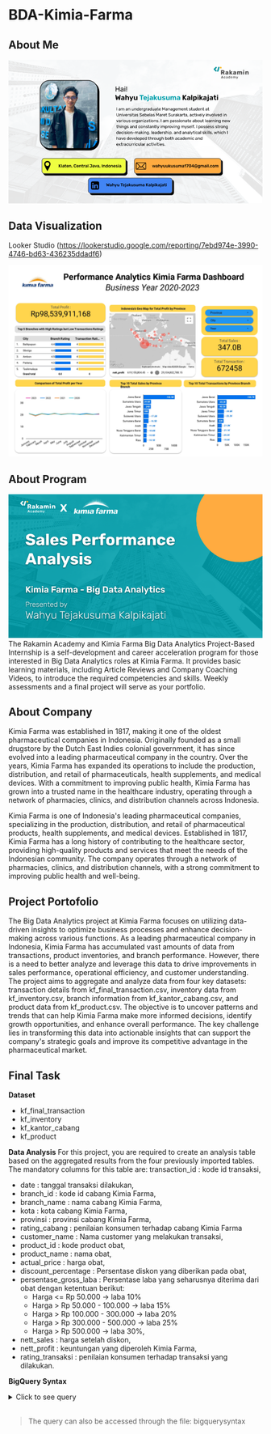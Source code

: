 # BDA-Kimia-Farma

## About Me
![alt text](https://github.com/Tejakusuma8/BDA-Kimia-Farma/blob/main/Docs/About%20Me.png)

## Data Visualization
Looker Studio (https://lookerstudio.google.com/reporting/7ebd974e-3990-4746-bd63-436235ddadf6)

![alt text](https://github.com/Tejakusuma8/BDA-Kimia-Farma/blob/main/Dashboard/Dashboard_Performance_Analytics_Kimia_Farma_WahyuTejakusumaK.jpg)

## About Program
![alt text](https://github.com/Tejakusuma8/BDA-Kimia-Farma/blob/main/Docs/Cover%20PPT.png)
The Rakamin Academy and Kimia Farma Big Data Analytics Project-Based Internship is a self-development and career acceleration program for those interested in Big Data Analytics roles at Kimia Farma. It provides basic learning materials, including Article Reviews and Company Coaching Videos, to introduce the required competencies and skills. Weekly assessments and a final project will serve as your portfolio.

## About Company
Kimia Farma was established in 1817, making it one of the oldest pharmaceutical companies in Indonesia. Originally founded as a small drugstore by the Dutch East Indies colonial government, it has since evolved into a leading pharmaceutical company in the country. Over the years, Kimia Farma has expanded its operations to include the production, distribution, and retail of pharmaceuticals, health supplements, and medical devices. With a commitment to improving public health, Kimia Farma has grown into a trusted name in the healthcare industry, operating through a network of pharmacies, clinics, and distribution channels across Indonesia.

Kimia Farma is one of Indonesia's leading pharmaceutical companies, specializing in the production, distribution, and retail of pharmaceutical products, health supplements, and medical devices. Established in 1817, Kimia Farma has a long history of contributing to the healthcare sector, providing high-quality products and services that meet the needs of the Indonesian community. The company operates through a network of pharmacies, clinics, and distribution channels, with a strong commitment to improving public health and well-being.

## Project Portofolio
The Big Data Analytics project at Kimia Farma focuses on utilizing data-driven insights to optimize business processes and enhance decision-making across various functions. As a leading pharmaceutical company in Indonesia, Kimia Farma has accumulated vast amounts of data from transactions, product inventories, and branch performance. However, there is a need to better analyze and leverage this data to drive improvements in sales performance, operational efficiency, and customer understanding. The project aims to aggregate and analyze data from four key datasets: transaction details from kf_final_transaction.csv, inventory data from kf_inventory.csv, branch information from kf_kantor_cabang.csv, and product data from kf_product.csv. The objective is to uncover patterns and trends that can help Kimia Farma make more informed decisions, identify growth opportunities, and enhance overall performance. The key challenge lies in transforming this data into actionable insights that can support the company's strategic goals and improve its competitive advantage in the pharmaceutical market.

## Final Task

**Dataset**
- kf_final_transaction
- kf_inventory
- kf_kantor_cabang
- kf_product

**Data Analysis**
For this project, you are required to create an analysis table based on the aggregated results from the four previously imported tables. The mandatory columns for this table are:
transaction_id : kode id transaksi,
- date : tanggal transaksi dilakukan,
- branch_id : kode id cabang Kimia Farma,
- branch_name : nama cabang Kimia Farma,
- kota : kota cabang Kimia Farma,
- provinsi : provinsi cabang Kimia Farma,
- rating_cabang : penilaian konsumen terhadap cabang Kimia
Farma
- customer_name : Nama customer yang melakukan
transaksi,
- product_id : kode product obat,
- product_name : nama obat,
- actual_price : harga obat,
- discount_percentage : Persentase diskon yang diberikan
pada obat,
- persentase_gross_laba : Persentase laba yang seharusnya
diterima dari obat dengan ketentuan berikut:
  - Harga <= Rp 50.000 -> laba 10%
  - Harga > Rp 50.000 - 100.000 -> laba 15%
  - Harga > Rp 100.000 - 300.000 -> laba 20%
  - Harga > Rp 300.000 - 500.000 -> laba 25%
  - Harga > Rp 500.000 -> laba 30%,
- nett_sales : harga setelah diskon,
- nett_profit : keuntungan yang diperoleh Kimia Farma,
- rating_transaksi : penilaian konsumen terhadap transaksi
yang dilakukan.

**BigQuery Syntax**
<details>
  <summary> Click to see query </summary>
    <br>
    
```sql
BigQuery Syntax for Task Sales Performance Big Data Analytics Kimia Farma Business Year 2020-2023
CREATE TABLE `kimiafarma.kf_analysis` AS
SELECT
    t.transaction_id,
    t.date,
    t.branch_id,
    c.branch_name,
    c.city,
    c.province,
    t.rating AS rating_transaction,
    t.customer_name,
    t.product_id,
    p.product_name,
    t.price,
    t.discount_percentage,
    CASE 
        WHEN t.price <= 50000 THEN 0.1
        WHEN t.price > 50000 AND t.price <= 100000 THEN 0.15
        WHEN t.price > 100000 AND t.price <= 300000 THEN 0.2
        WHEN t.price > 300000 AND t.price <= 500000 THEN 0.25
        ELSE 0.3
    END AS gross_profit_percentage,
    (t.price * (1 - (t.discount_percentage / 100))) AS nett_sales,
    (t.price * (1 - (t.discount_percentage / 100)) * 
    CASE 
        WHEN t.price <= 50000 THEN 0.1
        WHEN t.price > 50000 AND t.price <= 100000 THEN 0.15
        WHEN t.price > 100000 AND t.price <= 300000 THEN 0.2
        WHEN t.price > 300000 AND t.price <= 500000 THEN 0.25
        ELSE 0.3
    END) AS nett_profit,
    c.rating AS rating_branch
FROM `kimiafarma.kf_final_transaction` t
JOIN `kimiafarma.kf_kantor_cabang` c ON t.branch_id = c.branch_id
JOIN `kimiafarma.kf_product` p ON t.product_id = p.product_id;
SELECT
    COUNT(*) AS total_transactions,
    MIN(date) AS earliest_date,
    MAX(date) AS latest_date,
    AVG(price) AS average_price,
    AVG(discount_percentage) AS average_discount_percentage,
    AVG(gross_profit_percentage) AS average_gross_profit_percentage,
    SUM(nett_sales) AS total_net_sales,
    SUM(nett_profit) AS total_net_profit,
    AVG(rating_transaction) AS average_transaction_rating,
    AVG(rating_branch) AS average_branch_rating,
    branch_name,
    COUNT(DISTINCT customer_name) AS total_customers
FROM `kimiafarma.kf_analysis`
GROUP BY branch_name
ORDER BY total_net_sales DESC;
;
```
    
<br>
</details>
<br>

> The query can also be accessed through the file: bigquerysyntax
